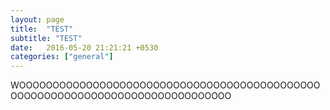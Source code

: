 ```yaml
---
layout: page
title:  "TEST"
subtitle: "TEST"
date:   2016-05-20 21:21:21 +0530
categories: ["general"]
---
```


WOOOOOOOOOOOOOOOOOOOOOOOOOOOOOOOOOOOOOOOOOOOOOOOOOOOOOOOOOOOOOOOOOOOOOOOOOOOOOO